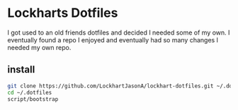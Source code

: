 # Lockharts Dotfiles

I got used to an old friends dotfiles and decided I needed some of my own. I
eventually found a repo I enjoyed and eventually had so many changes I needed
my own repo.

## install

```sh
git clone https://github.com/LockhartJasonA/lockhart-dotfiles.git ~/.dotfiles
cd ~/.dotfiles
script/bootstrap
```